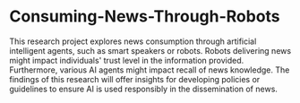 # Consuming-News-Through-Robots
This research project explores news consumption through artificial intelligent agents, such as smart speakers or robots. Robots delivering news might impact individuals' trust level in the information provided. Furthermore, various AI agents might impact recall of news knowledge. The findings of this research will offer insights for developing policies or guidelines to ensure AI is used responsibly in the dissemination of news.
